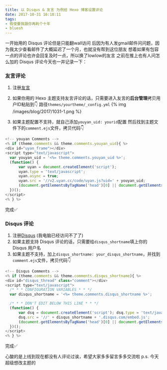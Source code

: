 ```yaml
---
title: 以 Disqus & 友言 为例给 Hexo 博客设置评论
date: 2017-10-31 16:18:11
tags:
- 假使要我跟你再耗个十年
- bluesh
---
```

一开始用的 Disqus 评论但是只能翻wall访问
后因为有人发gmail邮件问问题，因为我太少查看邮件了大概延迟了一个月，也就没有帮到这位朋友
想着如果有包容一点的评论也许会回复及时一点，所以换了lowlow的友言
之前在推上也有人问怎么加的 Disqus 评论今天也一并记录一下：

### 友言评论
1. 注册[友言](http://www.uyan.cc/)
2. 如果你用的 Hexo 主题支持友言评论的话，只需要进入友言的**后台管理**拷贝用户ID粘贴到👇
路径`themes/yourtheme/_config.yml`
{% img /images/blog/2017/1031-1.png %}

3. 如果主题配置不支持，就自己添加`youyan_uid: yourid`配置
然后找到主题文件下的`comment.ejs`文件，拷贝代码👇

```javascript
<!-- youyan Comments -->
<% if (theme.comments && theme.comments.youyan_uid){ %>
<div id="uyan_frame"></div>
<script type="text/javascript">
  var youyan_uid = '<%= theme.comments.youyan_uid %>';
  (function() {
      var uyan = document.createElement('script');
      uyan.type = 'text/javascript';
      uyan.async = true;
      uyan.src = '//v2.uyan.cc/code/uyan.js?uid=' + youyan_uid;
      (document.getElementsByTagName('head')[0] || document.getElementsByTagName('body')[0]).appendChild(uyan);
  })();
</script>
<% } %>
```
完成✅

### Disqus 评论
1. 注册[Disqus](https://disqus.com/) (我电脑已经访问不了了)
2. 如果主题支持 Disqus 评论的话，只需要给`disqus_shortname`填上你的 Disqus 用户名
3. 如果主题不支持，加上`disqus_shortname: your_disqus_shortname`，并找到`comment.ejs`文件，拷贝代码👇

```javascript
<!-- Disqus Comments -->
<% if (theme.comments && theme.comments.disqus_shortname){ %>
<div id="disqus_thread" class="comment"></div>
<script type="text/javascript">
  /* * * CONFIGURATION VARIABLES * * */
  var disqus_shortname = '<%= theme.comments.disqus_shortname %>';

  /* * * DON'T EDIT BELOW THIS LINE * * */
  (function() {
      var dsq = document.createElement('script'); dsq.type = 'text/javascript'; dsq.async = true;
      dsq.src = '//' + disqus_shortname + '.disqus.com/embed.js';
      (document.getElementsByTagName('head')[0] || document.getElementsByTagName('body')[0]).appendChild(dsq);
  })();
</script>
<% } %>
```
完成✅

<!-- 可能有些人的主题里是没有`comment.ejs`文件的，那这段代码就应该放在文章`article-full.ejs`的底部 -->

心酸的是上线到现在都没有人评论过诶，希望大家多多留言多多交流啦
p.s. 今天超级想改主题的
